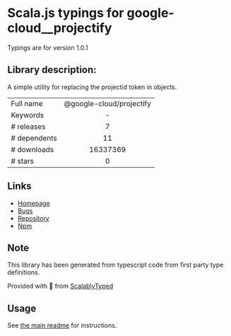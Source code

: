 
# Scala.js typings for google-cloud__projectify

Typings are for version 1.0.1

## Library description:
A simple utility for replacing the projectid token in objects.

|                    |                 |
| ------------------ | :-------------: |
| Full name          | @google-cloud/projectify |
| Keywords           | - |
| # releases         | 7 |
| # dependents       | 11 |
| # downloads        | 16337369 |
| # stars            | 0 |

## Links
- [Homepage](https://github.com/googleapis/nodejs-projectify#readme)
- [Bugs](https://github.com/googleapis/nodejs-projectify/issues)
- [Repository](https://github.com/googleapis/nodejs-projectify)
- [Npm](https://www.npmjs.com/package/%40google-cloud%2Fprojectify)
    


## Note
This library has been generated from typescript code from first party type definitions.

Provided with :purple_heart: from [ScalablyTyped](https://github.com/oyvindberg/ScalablyTyped)

## Usage
See [the main readme](../../readme.md) for instructions.


